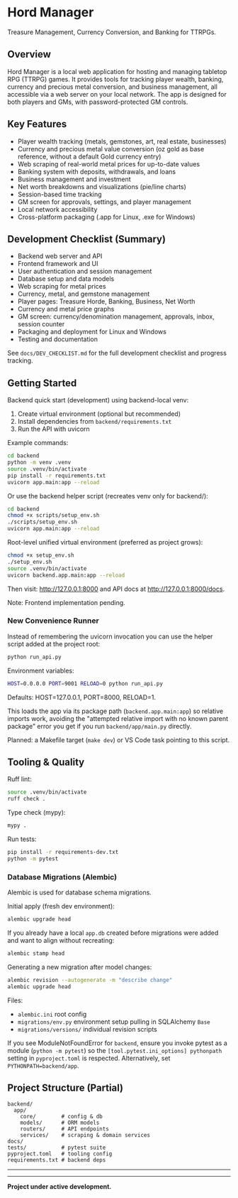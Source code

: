 # Hord Manager

Treasure Management, Currency Conversion, and Banking for TTRPGs.

## Overview

Hord Manager is a local web application for hosting and managing tabletop RPG (TTRPG) games. It provides tools for tracking player wealth, banking, currency and precious metal conversion, and business management, all accessible via a web server on your local network. The app is designed for both players and GMs, with password-protected GM controls.

## Key Features

- Player wealth tracking (metals, gemstones, art, real estate, businesses)
- Currency and precious metal value conversion (oz gold as base reference, without a default Gold currency entry)
- Web scraping of real-world metal prices for up-to-date values
- Banking system with deposits, withdrawals, and loans
- Business management and investment
- Net worth breakdowns and visualizations (pie/line charts)
- Session-based time tracking
- GM screen for approvals, settings, and player management
- Local network accessibility
- Cross-platform packaging (.app for Linux, .exe for Windows)

## Development Checklist (Summary)

- Backend web server and API
- Frontend framework and UI
- User authentication and session management
- Database setup and data models
- Web scraping for metal prices
- Currency, metal, and gemstone management
- Player pages: Treasure Horde, Banking, Business, Net Worth
- Currency and metal price graphs
- GM screen: currency/denomination management, approvals, inbox, session counter
- Packaging and deployment for Linux and Windows
- Testing and documentation

See `docs/DEV_CHECKLIST.md` for the full development checklist and progress tracking.

## Getting Started

Backend quick start (development) using backend-local venv:

1. Create virtual environment (optional but recommended)
2. Install dependencies from `backend/requirements.txt`
3. Run the API with uvicorn

Example commands:

```bash
cd backend
python -m venv .venv
source .venv/bin/activate
pip install -r requirements.txt
uvicorn app.main:app --reload
```

Or use the backend helper script (recreates venv only for backend/):

```bash
cd backend
chmod +x scripts/setup_env.sh
./scripts/setup_env.sh
uvicorn app.main:app --reload
```

Root-level unified virtual environment (preferred as project grows):

```bash
chmod +x setup_env.sh
./setup_env.sh
source .venv/bin/activate
uvicorn backend.app.main:app --reload
```

Then visit: <http://127.0.0.1:8000> and API docs at <http://127.0.0.1:8000/docs>.

Note: Frontend implementation pending.

### New Convenience Runner

Instead of remembering the uvicorn invocation you can use the helper script added at the project root:

```bash
python run_api.py
```

Environment variables:

```bash
HOST=0.0.0.0 PORT=9001 RELOAD=0 python run_api.py
```

Defaults: HOST=127.0.0.1, PORT=8000, RELOAD=1.

This loads the app via its package path (`backend.app.main:app`) so relative imports work, avoiding the "attempted relative import with no known parent package" error you get if you run `backend/app/main.py` directly.

Planned: a Makefile target (`make dev`) or VS Code task pointing to this script.

## Tooling & Quality

Ruff lint:

```bash
source .venv/bin/activate
ruff check .
```

Type check (mypy):

```bash
mypy .
```

Run tests:

```bash
pip install -r requirements-dev.txt
python -m pytest
```

### Database Migrations (Alembic)

Alembic is used for database schema migrations.

Initial apply (fresh dev environment):

```bash
alembic upgrade head
```

If you already have a local `app.db` created before migrations were added and want to align without recreating:

```bash
alembic stamp head
```

Generating a new migration after model changes:

```bash
alembic revision --autogenerate -m "describe change"
alembic upgrade head
```

Files:
- `alembic.ini` root config
- `migrations/env.py` environment setup pulling in SQLAlchemy `Base`
- `migrations/versions/` individual revision scripts

If you see ModuleNotFoundError for `backend`, ensure you invoke pytest as a module (`python -m pytest`) so the
`[tool.pytest.ini_options] pythonpath` setting in `pyproject.toml` is respected. Alternatively, set `PYTHONPATH=backend/app`.

## Project Structure (Partial)

```text
backend/
  app/
    core/        # config & db
    models/      # ORM models
    routers/     # API endpoints
    services/    # scraping & domain services
docs/
tests/           # pytest suite
pyproject.toml   # tooling config
requirements.txt # backend deps
```

---

---

**Project under active development.**
